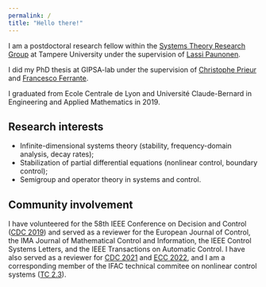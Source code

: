 ```yaml
---
permalink: /
title: "Hello there!"
---
```


I am a postdoctoral research fellow within the [Systems Theory Research Group](https://sysgrouptampere.wordpress.com/) at Tampere University under the supervision of [Lassi Paunonen](https://lassipaunonen.wordpress.com/). 

I did my PhD thesis at GIPSA-lab under the supervision of [Christophe Prieur](http://www.gipsa-lab.grenoble-inp.fr/~christophe.prieur/) and [Francesco Ferrante](http://www.fferrante.net/).

I graduated from Ecole Centrale de Lyon and Université Claude-Bernard in Engineering and Applied Mathematics in 2019.

## Research interests
* Infinite-dimensional systems theory (stability, frequency-domain analysis, decay rates);
* Stabilization of partial differential equations (nonlinear control, boundary control);
* Semigroup and operator theory in systems and control.

## Community involvement 

I have volunteered for the 58th IEEE Conference on Decision and Control ([CDC 2019](https://cdc2019.ieeecss.org/)) and served as a reviewer for the European Journal of Control, the IMA Journal of Mathematical Control and Information, the IEEE Control Systems Letters, and the IEEE Transactions on Automatic Control. I have also served as a reviewer for [CDC 2021](https://2021.ieeecdc.org/) and [ECC 2022](https://ecc22.euca-ecc.org/), and I am a corresponding member of the IFAC technical commitee on nonlinear control systems ([TC 2.3](https://tc.ifac-control.org/2/3)).
